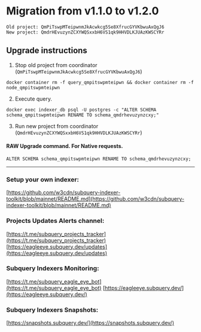 # Migration from v1.1.0 to v1.2.0
```
Old project: QmPiTswpMTeipwnmJkAcwkcg5Se8XfrucGYVKbwuAxQgJ6
New project: QmdrHEvuzynZCXYWQSxxbH6VS1qk9HHVDLKJUAzKWSCYRr
```


## Upgrade instructions
 1) Stop old project from coordinator (`QmPiTswpMTeipwnmJkAcwkcg5Se8XfrucGYVKbwuAxQgJ6`)

```
docker container rm -f query_qmpitswpmteipwn && docker container rm -f node_qmpitswpmteipwn
```

 2) Execute query.

```
docker exec indexer_db psql -U postgres -c "ALTER SCHEMA schema_qmpitswpmteipwn RENAME TO schema_qmdrhevuzynzcxy;"

```

 3) Run new project from coordinator (`QmdrHEvuzynZCXYWQSxxbH6VS1qk9HHVDLKJUAzKWSCYRr`)

#### RAW Upgrade command. For Native requests.
`ALTER SCHEMA schema_qmpitswpmteipwn RENAME TO schema_qmdrhevuzynzcxy;`


___
### Setup your own indexer:

[https://github.com/w3cdn/subquery-indexer-toolkit/blob/mainnet/README.md](https://github.com/w3cdn/subquery-indexer-toolkit/blob/mainnet/README.md)

### Projects Updates Alerts channel:

[https://t.me/subquery_projects_tracker](https://t.me/subquery_projects_tracker) [https://eagleeye.subquery.dev/updates](https://eagleeye.subquery.dev/updates)

### Subquery Indexers Monitoring:

[https://t.me/subquery_eagle_eye_bot](https://t.me/subquery_eagle_eye_bot) [https://eagleeye.subquery.dev/](https://eagleeye.subquery.dev/)


### Subquery Indexers Snapshots:

[https://snapshots.subquery.dev/](https://snapshots.subquery.dev/)

